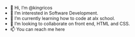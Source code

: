 - 👋 Hi, I’m @kingricos
- 👀 I’m interested in Software Development. 
- 🌱 I’m currently learning how to code at alx school.
- 💞️ I’m looking to collaborate on front end, HTML and CSS.
- 📫 You can reach me here

<!---
kingricos/kingricos is a ✨ special ✨ repository because its `README.md` (this file) appears on your GitHub profile.
You can click the Preview link to take a look at your changes.
--->
